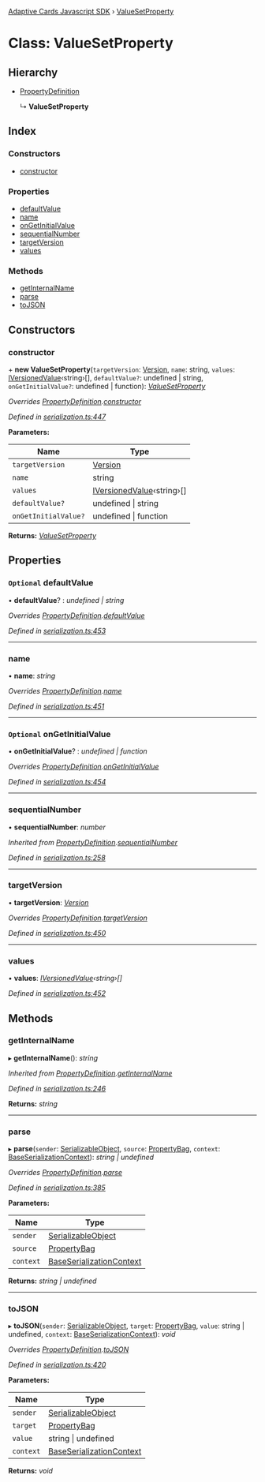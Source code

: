 [Adaptive Cards Javascript SDK](../README.md) › [ValueSetProperty](valuesetproperty.md)

# Class: ValueSetProperty

## Hierarchy

* [PropertyDefinition](propertydefinition.md)

  ↳ **ValueSetProperty**

## Index

### Constructors

* [constructor](valuesetproperty.md#constructor)

### Properties

* [defaultValue](valuesetproperty.md#optional-defaultvalue)
* [name](valuesetproperty.md#name)
* [onGetInitialValue](valuesetproperty.md#optional-ongetinitialvalue)
* [sequentialNumber](valuesetproperty.md#sequentialnumber)
* [targetVersion](valuesetproperty.md#targetversion)
* [values](valuesetproperty.md#values)

### Methods

* [getInternalName](valuesetproperty.md#getinternalname)
* [parse](valuesetproperty.md#parse)
* [toJSON](valuesetproperty.md#tojson)

## Constructors

###  constructor

\+ **new ValueSetProperty**(`targetVersion`: [Version](version.md), `name`: string, `values`: [IVersionedValue](../interfaces/iversionedvalue.md)‹string›[], `defaultValue?`: undefined | string, `onGetInitialValue?`: undefined | function): *[ValueSetProperty](valuesetproperty.md)*

*Overrides [PropertyDefinition](propertydefinition.md).[constructor](propertydefinition.md#constructor)*

*Defined in [serialization.ts:447](https://github.com/microsoft/AdaptiveCards/blob/899191664/source/nodejs/adaptivecards/src/serialization.ts#L447)*

**Parameters:**

Name | Type |
------ | ------ |
`targetVersion` | [Version](version.md) |
`name` | string |
`values` | [IVersionedValue](../interfaces/iversionedvalue.md)‹string›[] |
`defaultValue?` | undefined &#124; string |
`onGetInitialValue?` | undefined &#124; function |

**Returns:** *[ValueSetProperty](valuesetproperty.md)*

## Properties

### `Optional` defaultValue

• **defaultValue**? : *undefined | string*

*Overrides [PropertyDefinition](propertydefinition.md).[defaultValue](propertydefinition.md#optional-defaultvalue)*

*Defined in [serialization.ts:453](https://github.com/microsoft/AdaptiveCards/blob/899191664/source/nodejs/adaptivecards/src/serialization.ts#L453)*

___

###  name

• **name**: *string*

*Overrides [PropertyDefinition](propertydefinition.md).[name](propertydefinition.md#name)*

*Defined in [serialization.ts:451](https://github.com/microsoft/AdaptiveCards/blob/899191664/source/nodejs/adaptivecards/src/serialization.ts#L451)*

___

### `Optional` onGetInitialValue

• **onGetInitialValue**? : *undefined | function*

*Overrides [PropertyDefinition](propertydefinition.md).[onGetInitialValue](propertydefinition.md#optional-ongetinitialvalue)*

*Defined in [serialization.ts:454](https://github.com/microsoft/AdaptiveCards/blob/899191664/source/nodejs/adaptivecards/src/serialization.ts#L454)*

___

###  sequentialNumber

• **sequentialNumber**: *number*

*Inherited from [PropertyDefinition](propertydefinition.md).[sequentialNumber](propertydefinition.md#sequentialnumber)*

*Defined in [serialization.ts:258](https://github.com/microsoft/AdaptiveCards/blob/899191664/source/nodejs/adaptivecards/src/serialization.ts#L258)*

___

###  targetVersion

• **targetVersion**: *[Version](version.md)*

*Overrides [PropertyDefinition](propertydefinition.md).[targetVersion](propertydefinition.md#targetversion)*

*Defined in [serialization.ts:450](https://github.com/microsoft/AdaptiveCards/blob/899191664/source/nodejs/adaptivecards/src/serialization.ts#L450)*

___

###  values

• **values**: *[IVersionedValue](../interfaces/iversionedvalue.md)‹string›[]*

*Defined in [serialization.ts:452](https://github.com/microsoft/AdaptiveCards/blob/899191664/source/nodejs/adaptivecards/src/serialization.ts#L452)*

## Methods

###  getInternalName

▸ **getInternalName**(): *string*

*Inherited from [PropertyDefinition](propertydefinition.md).[getInternalName](propertydefinition.md#getinternalname)*

*Defined in [serialization.ts:246](https://github.com/microsoft/AdaptiveCards/blob/899191664/source/nodejs/adaptivecards/src/serialization.ts#L246)*

**Returns:** *string*

___

###  parse

▸ **parse**(`sender`: [SerializableObject](serializableobject.md), `source`: [PropertyBag](../README.md#propertybag), `context`: [BaseSerializationContext](baseserializationcontext.md)): *string | undefined*

*Overrides [PropertyDefinition](propertydefinition.md).[parse](propertydefinition.md#parse)*

*Defined in [serialization.ts:385](https://github.com/microsoft/AdaptiveCards/blob/899191664/source/nodejs/adaptivecards/src/serialization.ts#L385)*

**Parameters:**

Name | Type |
------ | ------ |
`sender` | [SerializableObject](serializableobject.md) |
`source` | [PropertyBag](../README.md#propertybag) |
`context` | [BaseSerializationContext](baseserializationcontext.md) |

**Returns:** *string | undefined*

___

###  toJSON

▸ **toJSON**(`sender`: [SerializableObject](serializableobject.md), `target`: [PropertyBag](../README.md#propertybag), `value`: string | undefined, `context`: [BaseSerializationContext](baseserializationcontext.md)): *void*

*Overrides [PropertyDefinition](propertydefinition.md).[toJSON](propertydefinition.md#tojson)*

*Defined in [serialization.ts:420](https://github.com/microsoft/AdaptiveCards/blob/899191664/source/nodejs/adaptivecards/src/serialization.ts#L420)*

**Parameters:**

Name | Type |
------ | ------ |
`sender` | [SerializableObject](serializableobject.md) |
`target` | [PropertyBag](../README.md#propertybag) |
`value` | string &#124; undefined |
`context` | [BaseSerializationContext](baseserializationcontext.md) |

**Returns:** *void*
